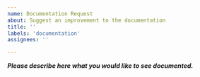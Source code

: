 ```yaml
---
name: Documentation Request
about: Suggest an improvement to the documentation
title: ''
labels: 'documentation'
assignees: ''

---
```


***Please describe here what you would like to see documented.***
